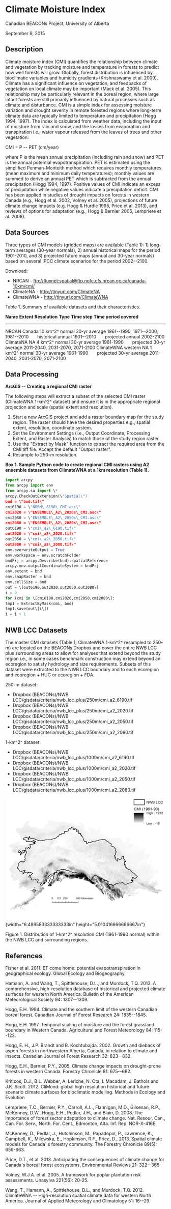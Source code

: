 # Climate Moisture Index

Canadian BEACONs Project, University of Alberta

September 9, 2015

## Description

Climate moisture index (CMI) quantifies the relationship between climate
and vegetation by tracking moisture and temperature in forests to
predict how well forests will grow. Globally, forest distribution is
influenced by bioclimatic variables and humidity gradients (Krishnaswamy
et al. 2009). Climate has a significant influence on vegetation, and
feedbacks of vegetation on local climate may be important (Mack et al.
2005). This relationship may be particularly relevant in the boreal
region, where large intact forests are still primarily influenced by
natural processes such as climate and disturbance. CMI is a simple index
for assessing moisture variation and drought severity in remote forested
regions where long-term climate data are typically limited to
temperature and precipitation (Hogg 1994, 1997). The index is calculated
from weather data, including the input of moisture from rain and snow,
and the losses from evaporation and transpiration i.e., water vapour
released from the leaves of trees and other vegetation: 

CMI = P -- PET (cm/year)

where P is the mean annual precipitation (including rain and snow) and
PET is the annual potential evapotranspiration. PET is estimated using
the simplified Penman-Monteith method which requires monthly
temperatures (mean maximum and minimum daily temperatures); monthly
values are summed to derive an annual PET which is subtracted from the
annual precipitation (Hogg 1994, 1997). Positive values of CMI indicate
an excess of precipitation while negative values indicate a
precipitation deficit. CMI has been applied in studies of drought
impacts on forests in western Canada (e.g., Hogg et al. 2002, Volney et
al. 2005), projections of future climate change impacts (e.g. Hogg &
Hurdle 1995, Price et al. 2013), and reviews of options for adaptation
(e.g., Hogg & Bernier 2005, Lempriere et al. 2008).

## Data Sources

Three types of CMI models (gridded maps) are available (Table 1): 1)
long-term averages (30-year normals), 2) annual historical maps for the
period 1901-2010, and 3) projected future maps (annual and 30-year
normals) based on several IPCC climate scenarios for the period
2002--2100.

Download:

-   NRCAN - <ftp://fluxnet:spatial@ftp.nofc.cfs.nrcan.gc.ca/canada-10km/cmi/>
-   ClimateNA - <http://tinyurl.com/ClimateNA>
-   ClimateWNA - <http://tinyurl.com/ClimateWNA>

Table 1. Summary of available datasets and their characteristics.

  **Name**     **Extent**   **Resolution**   **Type**     **Time step**   **Time period covered**
  ------------ ------------ ---------------- ------------ --------------- ------------------------------------
  NRCAN        Canada       10 km^2^         normal       30-yr average   1961--1990, 1971--2000, 1981--2010
                                             historical   annual          1901--2010
                                             projected    annual          2002-2100
  ClimateNA    NA           4 km^2^          normal       30-yr average   1961-1990
                                             projected    30-yr average   2011-2040, 2031-2070, 2071-2100
  ClimateWNA   western NA   1 km^2^          normal       30-yr average   1961-1990
                                             projected    30-yr average   2011-2040, 2031-2070, 2071-2100

## Data Processing

**ArcGIS -- Creating a regional CMI raster**

The following steps will extract a subset of the selected CMI raster
(ClimateWNA 1-km^2^ dataset) and ensure it is in the appropriate
regional projection and scale (spatial extent and resolution).

1.  Start a new ArcGIS project and add a raster boundary map for the study region. The raster should have the desired properties e.g., spatial extent, resolution, coordinate system.
2.  Set the Environment Settings (i.e., Output Coordinate, Processing Extent, and Raster Analysis) to match those of the study region raster.
3.  Use the \"Extract by Mask\" function to extract the required area from the CMI tiff file. Accept the default "Output raster".
4.  Resample to 250-m resolution.

**Box 1. Sample Python code to create regional CMI rasters using A2
ensemble datasets from ClimateWNA at a 1km resolution (Table 1).**

```python
import arcpy
from arcpy import env
from arcpy.sa import \*
arcpy.CheckOutExtension(\"Spatial\")
bnd = \"bnd.tif\"
cmi6190 = \"NORM\_6190\_CMI.asc\"
cmi2020 = \"ENSEMBLE\_A2\_2020s\_CMI.asc\"
cmi2050 = \"ENSEMBLE\_A2\_2050s\_CMI.asc\"
cmi2080 = \"ENSEMBLE\_A2\_2080s\_CMI.asc\"
out6190 = \"cmi\_a2\_6190.tif\"
out2020 = \"cmi\_a2\_2020.tif\"
out2050 = \"cmi\_a2\_2050.tif\"
out2080 = \"cmi\_a2\_2080.tif\"
env.overwriteOutput = True
env.workspace = env.scratchFolder
bndPrj = arcpy.Describe(bnd).spatialReference
arcpy.env.outputCoordinateSystem = bndPrj
env.extent = bnd
env.snapRaster = bnd
env.cellSize = bnd
out = \[out6190,out2020,out2050,out2080\]
i = 0
for (cmi in \[cmi6190,cmi2020,cmi2050,cmi2080\]:
tmp1 = ExtractByMask(cmi, bnd)
tmp1.save(out\[i\])
i = i + 1
```

## NWB LCC Datasets

The master CMI datasets (Table 1; ClimateWNA 1-km^2^ resampled to 250-m)
are located on the BEACONs Dropbox and cover the entire NWB LCC plus
surrounding areas to allow for analyses that extend beyond the study
region i.e., in some cases benchmark construction may extend beyond an
ecoregion to satisfy hydrology and size requirements. Subsets of this
dataset were extracted to the NWB LCC boundary and to each ecoregion and
ecoregion + HUC or ecoregion + FDA.

250-m dataset:

-   Dropbox (BEACONs)/NWB LCC/gisdata/criteria/nwb\_lcc\_plus/250m/cmi\_a2\_6190.tif
-   Dropbox (BEACONs)/NWB LCC/gisdata/criteria/nwb\_lcc\_plus/250m/cmi\_a2\_2020.tif
-   Dropbox (BEACONs)/NWB LCC/gisdata/criteria/nwb\_lcc\_plus/250m/cmi\_a2\_2050.tif
-   Dropbox (BEACONs)/NWB LCC/gisdata/criteria/nwb\_lcc\_plus/250m/cmi\_a2\_2080.tif

1-km^2^ dataset:

-   Dropbox (BEACONs)/NWB LCC/gisdata/criteria/nwb\_lcc\_plus/1000m/cmi\_a2\_6190.tif
-   Dropbox (BEACONs)/NWB LCC/gisdata/criteria/nwb\_lcc\_plus/1000m/cmi\_a2\_2020.tif
-   Dropbox (BEACONs)/NWB LCC/gisdata/criteria/nwb\_lcc\_plus/1000m/cmi\_a2\_2050.tif
-   Dropbox (BEACONs)/NWB LCC/gisdata/criteria/nwb\_lcc\_plus/1000m/cmi\_a2\_2080.tif

![](figures/cmi_nwb.png){width="6.489583333333333in" height="5.010416666666667in"}

Figure 1. Distribution of 1-km^2^ resolution CMI (1961-1990 normal) within the NWB LCC and surrounding regions.

## References

Fisher et al. 2011. ET come home: potential evapotranspiration in
geographical ecology. Global Ecology and Biogeography.

Hamann, A. and Wang, T., Spittlehouse, D.L., and Murdock, T.Q. 2013. A
comprehensive, high-resolution database of historical and projected
climate surfaces for western North America. Bulletin of the American
Meteorological Society 94: 1307--1309.

Hogg, E.H. 1994. Climate and the southern limit of the western Canadian
boreal forest. Canadian Journal of Forest Research 24: 1835--1845.

Hogg, E.H. 1997. Temporal scaling of moisture and the forest grassland
boundary in Western Canada. Agricultural and Forest Meteorology 84:
115--122.

Hogg, E. H., J.P. Brandt and B. Kochtubajda. 2002. Growth and dieback of
aspen forests in northwestern Alberta, Canada, in relation to climate
and insects. Canadian Journal of Forest Research 32: 823--832.

Hogg, E.H., Bernier, P.Y., 2005. Climate change impacts on drought-prone
forests in western Canada. Forestry Chronicle 81: 675--682.

Kriticos, D.J., B.L. Webber, A. Leriche, N. Ota, I. Macadam, J. Bathols
and J.K. Scott. 2012. CliMond: global high resolution historical and
future scenario climate surfaces for bioclimatic modelling. Methods in
Ecology and Evolution

Lempriere, T.C., Bernier, P.Y., Carroll, A.L., Flannigan, M.D.,
Gilsenan, R.P., McKenney, D.W., Hogg, E.H., Pedlar, J.H., and Blain, D.
2008. The importance of forest sector adaptation to climate change. Nat.
Resour. Can., Can. For. Serv., North. For. Cent., Edmonton, Alta. Inf.
Rep. NOR-X-416E.

McKenney, D., Pedlar, J., Hutchinson, M., Papadopol, P., Lawrence, K.,
Campbell, K., Milewska, E., Hopkinson, R.F., Price, D., 2013. Spatial
climate models for Canada' s forestry community. The Forestry Chronicle
89(5): 659-663.

Price, D.T., et al. 2013. Anticipating the consequences of climate
change for Canada\'s boreal forest ecosystems. Environmental Reviews 21:
322--365

Volney, W.J.A. et al. 2005. A framework for poplar plantation risk
assessments. Unasylva 221(56): 20-25.

Wang, T., Hamann, A., Spittlehouse, D.L., and Murdock, T.Q. 2012.
ClimateWNA -- High-resolution spatial climate data for western North
America. Journal of Applied Meteorology and Climatology 51: 16--29.
